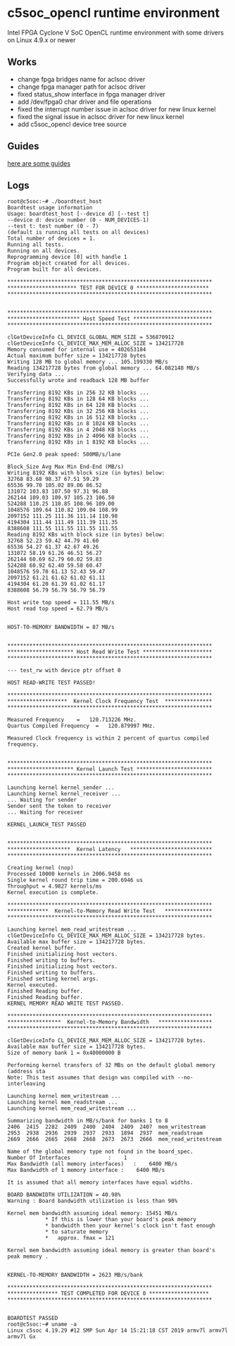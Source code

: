 # c5soc_opencl runtime environment
Intel FPGA Cyclone V SoC OpenCL runtime environment with some drivers on Linux 4.9.x  or newer

## Works

- change fpga bridges name for aclsoc driver
- change fpga manager path for aclsoc driver
- fixed status_show interface in fpga manager driver
- add /dev/fpga0 char driver and file operations
- fixed the interrupt number issue in aclsoc driver for new linux kernel
- fixed the signal issue in aclsoc driver for new linux kernel
- add c5soc_opencl device tree source

## Guides

[here are some guides](documents/How_to_do.md)

## Logs

    root@c5soc:~# ./boardtest_host                                                  
    Boardtest usage information                                                     
    Usage: boardtest_host [--device d] [--test t]                                   
    --device d: device number (0 - NUM_DEVICES-1)                                 
    --test t: test number (0 - 7)                                                 
    (default is running all tests on all devices)                                 
    Total number of devices = 1.                                                    
    Running all tests.                                                              
    Running on all devices.                                                         
    Reprogramming device [0] with handle 1                                          
    Program object created for all devices.                                         
    Program built for all devices.                                                  
                                                                                    
    *****************************************************************               
    ********************** TEST FOR DEVICE 0 ***********************                
    *****************************************************************               
                                                                                    
                                                                                    
    *****************************************************************               
    *********************** Host Speed Test *************************               
    *****************************************************************               
                                                                                    
    clGetDeviceInfo CL_DEVICE_GLOBAL_MEM_SIZE = 536870912                           
    clGetDeviceInfo CL_DEVICE_MAX_MEM_ALLOC_SIZE = 134217728                        
    Memory consumed for internal use = 402653184                                    
    Actual maximum buffer size = 134217728 bytes                                    
    Writing 128 MB to global memory ... 105.199330 MB/s                             
    Reading 134217728 bytes from global memory ... 64.082148 MB/s                   
    Verifying data ...                                                              
    Successfully wrote and readback 128 MB buffer                                   
                                                                                    
    Transferring 8192 KBs in 256 32 KB blocks ...                                   
    Transferring 8192 KBs in 128 64 KB blocks ...                                   
    Transferring 8192 KBs in 64 128 KB blocks ...                                   
    Transferring 8192 KBs in 32 256 KB blocks ...                                   
    Transferring 8192 KBs in 16 512 KB blocks ...                                   
    Transferring 8192 KBs in 8 1024 KB blocks ...                                   
    Transferring 8192 KBs in 4 2048 KB blocks ...                                   
    Transferring 8192 KBs in 2 4096 KB blocks ...                                   
    Transferring 8192 KBs in 1 8192 KB blocks ...                                   
                                                                                    
    PCIe Gen2.0 peak speed: 500MB/s/lane                                            
                                                                                    
    Block_Size Avg Max Min End-End (MB/s)                                           
    Writing 8192 KBs with block size (in bytes) below:                              
    32768 83.68 98.37 67.51 59.29                                                
    65536 99.70 105.02 89.06 86.52                                               
    131072 103.83 107.50 97.31 96.88                                              
    262144 109.03 109.97 105.23 106.50                                            
    524288 110.25 110.85 108.96 109.00                                            
    1048576 109.64 110.82 109.04 108.99                                            
    2097152 111.25 111.36 111.14 110.98                                            
    4194304 111.44 111.49 111.39 111.35                                            
    8388608 111.55 111.55 111.55 111.55                                            
    Reading 8192 KBs with block size (in bytes) below:                              
    32768 52.23 59.42 44.79 41.60                                                
    65536 54.27 61.37 42.67 49.26                                                
    131072 58.19 61.26 46.51 56.27                                                
    262144 60.69 62.79 60.02 59.83                                                
    524288 60.92 62.40 59.58 60.47                                                
    1048576 59.70 61.13 52.43 59.47                                                
    2097152 61.21 61.62 61.02 61.11                                                
    4194304 61.20 61.39 61.02 61.17                                                
    8388608 56.79 56.79 56.79 56.79                                                
                                                                                    
    Host write top speed = 111.55 MB/s                                              
    Host read top speed = 62.79 MB/s                                                
                                                                                    
                                                                                    
    HOST-TO-MEMORY BANDWIDTH = 87 MB/s                                              
                                                                                    
                                                                                    
    *****************************************************************               
    ********************* Host Read Write Test **********************               
    *****************************************************************               
                                                                                    
    --- test_rw with device ptr offset 0                                            
                                                                                    
    HOST READ-WRITE TEST PASSED!                                                    
                                                                                    
    *****************************************************************               
    *******************  Kernel Clock Frequency Test  ***************               
    *****************************************************************               
                                                                                    
    Measured Frequency    =   120.713226 MHz.                                       
    Quartus Compiled Frequency  =   120.879997 MHz.                                 
                                                                                    
    Measured Clock frequency is within 2 percent of quartus compiled frequency.     
                                                                                    
                                                                                    
    *****************************************************************               
    ********************* Kernel Launch Test ************************               
    *****************************************************************               
                                                                                    
    Launching kernel kernel_sender ...                                              
    Launching kernel kernel_receiver ...                                            
    ... Waiting for sender                                                        
    Sender sent the token to receiver                                             
    ... Waiting for receiver                                                      
                                                                                    
    KERNEL_LAUNCH_TEST PASSED                                                       
                                                                                    
                                                                                    
    *****************************************************************               
    ********************  Kernel Latency   **************************               
    *****************************************************************               
                                                                                    
    Creating kernel (nop)                                                           
    Processed 10000 kernels in 2006.9458 ms                                         
    Single kernel round trip time = 200.6946 us                                     
    Throughput = 4.9827 kernels/ms                                                  
    Kernel execution is complete.                                                   
                                                                                    
    *****************************************************************               
    *************  Kernel-to-Memory Read Write Test   ***************               
    *****************************************************************               
                                                                                    
    Launching kernel mem_read_writestream ...                                       
    clGetDeviceInfo CL_DEVICE_MAX_MEM_ALLOC_SIZE = 134217728 bytes.                 
    Available max buffer size = 134217728 bytes.                                    
    Created kernel buffer.                                                          
    Finished initializing host vectors.                                             
    Finished writing to buffers.                                                    
    Finished initializing host vectors.                                             
    Finished writing to buffers.                                                    
    Finished setting kernel args.                                                   
    Kernel executed.                                                                
    Finished Reading buffer.                                                        
    Finished Reading buffer.                                                        
    KERNEL MEMORY READ WRITE TEST PASSED.                                           
                                                                                    
    *****************************************************************               
    *****************  Kernel-to-Memory Bandwidth   *****************               
    *****************************************************************               
                                                                                    
    clGetDeviceInfo CL_DEVICE_MAX_MEM_ALLOC_SIZE = 134217728 bytes.                 
    Available max buffer size = 134217728 bytes.                                    
    Size of memory bank 1 = 0x40000000 B                                            
                                                                                    
    Performing kernel transfers of 32 MBs on the default global memory (address sta 
    Note: This test assumes that design was compiled with --no-interleaving       
                                                                                    
    Launching kernel mem_writestream ...                                            
    Launching kernel mem_readstream ...                                             
    Launching kernel mem_read_writestream ...                                       
                                                                                    
    Summarizing bandwidth in MB/s/bank for banks 1 to 8                             
    2406  2415  2282  2409  2400  2404  2409  2407  mem_writestream                
    2953  2938  2936  2939  2937  2933  1894  2937  mem_readstream                 
    2669  2666  2665  2668  2668  2673  2673  2666  mem_read_writestream           
                                                                                    
    Name of the global memory type not found in the board_spec.                     
    Number Of Interfaces            :    1                                          
    Max Bandwidth (all memory interfaces)   :    6400 MB/s                          
    Max Bandwidth of 1 memory interface :    6400 MB/s                              
                                                                                    
    It is assumed that all memory interfaces have equal widths.                     
                                                                                    
    BOARD BANDWIDTH UTILIZATION = 40.98%                                            
    Warning : Board bandwidth utilization is less than 90%                          
                                                                                    
    Kernel mem bandwidth assuming ideal memory: 15451 MB/s                        
                * If this is lower than your board's peak memory                  
                * bandwidth then your kernel's clock isn't fast enough            
                * to saturate memory                                              
                *   approx. fmax = 121                                            
                                                                                    
    Kernel mem bandwidth assuming ideal memory is greater than board's peak memory .
                                                                                    
                                                                                    
    KERNEL-TO-MEMORY BANDWIDTH = 2623 MB/s/bank                                     
                                                                                    
    *****************************************************************               
    **************** TEST COMPLETED FOR DEVICE 0 *******************                
    *****************************************************************               
                                                                                    
                                                                                    
    BOARDTEST PASSED                                                                
    root@c5soc:~# uname -a                                                          
    Linux c5soc 4.19.29 #12 SMP Sun Apr 14 15:21:18 CST 2019 armv7l armv7l armv7l Gx


